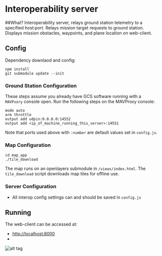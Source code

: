 # Interoperability server

##What?
Interoperability server, relays ground station telemetry to a specified host:port.
Relays mission target requests to ground station.
Displays mission obstacles, waypoints, and plane location on web-client.

## Config

Dependency downlaod and config:

```
npm install
git submodule update --init
```

### Ground Station Configuration

These steps assume you already have GCS software running with a `MAVPxory` console open. Run the following steps on the MAVProxy console:

```
mode auto
arm throttle
output add udpin:0.0.0.0:14552
output add <ip_of_machine_running_this_server>:14551
```

Note that ports used above with `:number` are default values set in `config.js`.

### Map Configuration

```
cd map_app
./tile_download
```

The map runs on an openlayers submodule in `/views/index.html`. The `tile_download` script downloads map tiles for offline use.

### Server Configuration

- All interop config settings can and should be saved in `config.js`

## Running

The web-client can be accessed at:
- [http://localhost:8000](http://localhost:8000)
- 

![alt tag](https://i.imgur.com/u02tEdv.jpg)
